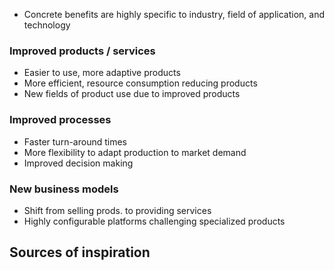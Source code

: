- Concrete benefits are highly specific to industry, field of application, and technology
### Improved products / services
- Easier to use, more adaptive products
- More efficient, resource consumption reducing products
- New fields of product use due to improved products

### Improved processes
- Faster turn-around times
- More flexibility to adapt production to market demand
- Improved decision making

### New business models
- Shift from selling prods. to providing services
- Highly configurable platforms challenging specialized products

## Sources of inspiration 